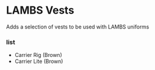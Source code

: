 # LAMBS Vests
Adds a selection of vests to be used with LAMBS uniforms 

### list
 * Carrier Rig (Brown)
 * Carrier Lite (Brown)

